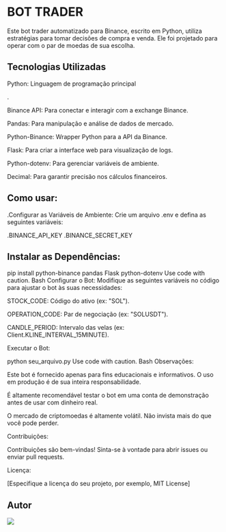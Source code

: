 <h1>BOT TRADER</h1> 

Este bot trader automatizado para Binance, escrito em Python, utiliza estratégias para tomar decisões
de compra e venda. Ele foi projetado para operar com o par de moedas de sua escolha.

## **Tecnologias Utilizadas**

<p>Python: Linguagem de programação principal</p>.

<p>Binance API: Para conectar e interagir com a exchange Binance.</p>

<p>Pandas: Para manipulação e análise de dados de mercado.</p>

<p>Python-Binance: Wrapper Python para a API da Binance.</p>

<p>Flask: Para criar a interface web para visualização de logs.</p>

<p>Python-dotenv: Para gerenciar variáveis de ambiente.</p>

<p>Decimal: Para garantir precisão nos cálculos financeiros.</p>

## **Como usar:**

.Configurar as Variáveis de Ambiente: Crie um arquivo .env e defina as seguintes variáveis:

.BINANCE_API_KEY
.BINANCE_SECRET_KEY

<h2>Instalar as Dependências:</h2>

pip install python-binance pandas Flask python-dotenv
Use code with caution.
Bash
Configurar o Bot: Modifique as seguintes variáveis no código para ajustar o bot às suas necessidades:

STOCK_CODE: Código do ativo (ex: "SOL").

OPERATION_CODE: Par de negociação (ex: "SOLUSDT").

CANDLE_PERIOD: Intervalo das velas (ex: Client.KLINE_INTERVAL_15MINUTE).

Executar o Bot:

python seu_arquivo.py
Use code with caution.
Bash
Observações:

Este bot é fornecido apenas para fins educacionais e informativos. O uso em produção é de sua inteira responsabilidade.

É altamente recomendável testar o bot em uma conta de demonstração antes de usar com dinheiro real.

O mercado de criptomoedas é altamente volátil. Não invista mais do que você pode perder.

Contribuições:

Contribuições são bem-vindas! Sinta-se à vontade para abrir issues ou enviar pull requests.

Licença:

[Especifique a licença do seu projeto, por exemplo, MIT License]

## Autor
<div>
  <a href="https://github.com/AshSlake/"><img src="https://img.shields.io/badge/github-3b4c52.svg?style=for-the-badge&logo=github&logoColor=white"></a>
</div>


 
